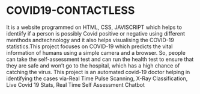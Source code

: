 # COVID19-CONTACTLESS
It is a website programmed on HTML, CSS, JAVISCRIPT which helps to identiify if a person is possibly Covid positive or negative using different menthods andtechnology and it also helps visualising the COVID-19 statistics.This project focuses on COVID-19 which predicts the vital information of humans using a simple camera and a browser. So, people can take the self-assessment test and can run the health test to ensure that they are safe and won’t go to the hospital, which has a high chance of catching the virus. This project is an automated covid-19 doctor helping in identifying the cases via-Real Time Pulse Scanning, X-Ray Classification, Live Covid 19 Stats, Real Time Self Assessment Chatbot
